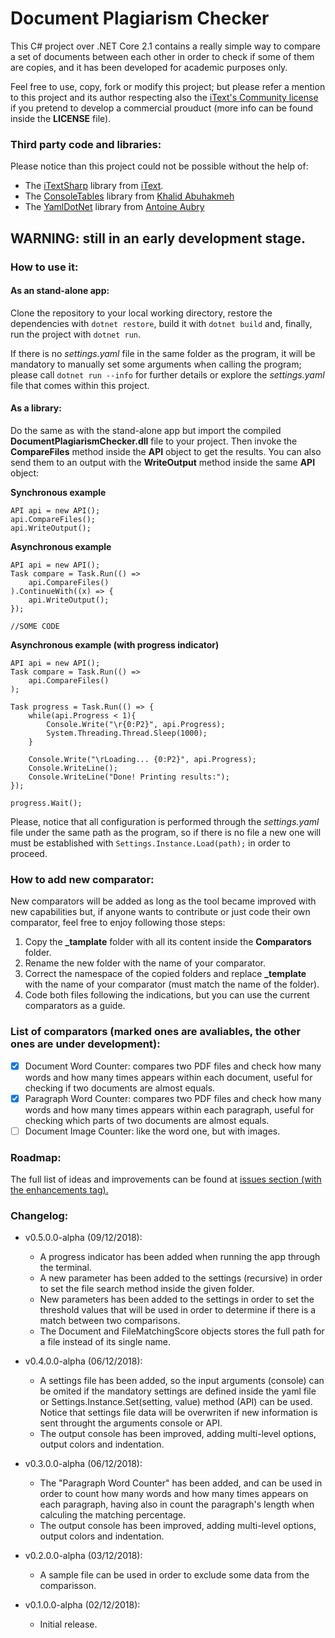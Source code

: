 # Document Plagiarism Checker
This C# project over .NET Core 2.1 contains a really simple way to compare a set of documents between each other in order to check if some of them are copies, and it has been developed for academic purposes only. 

Feel free to use, copy, fork or modify this project; but please refer a mention to this project and its author respecting also the [iText's Community license](https://itextpdf.com/AGPL) if you pretend to develop a commercial prouduct (more info can be found inside the  **LICENSE** file).

### Third party code and libraries:
Please notice than this project could not be possible without the help of:
* The [iTextSharp](https://developers.itextpdf.com/downloads) library from [iText](https://itextpdf.com/).
* The [ConsoleTables](https://github.com/khalidabuhakmeh/ConsoleTables) library from [Khalid Abuhakmeh](https://github.com/khalidabuhakmeh)
* The [YamlDotNet](https://github.com/aaubry/YamlDotNet) library from [Antoine Aubry](https://github.com/aaubry)

## WARNING: still in an early development stage.
### How to use it:
#### As an stand-alone app:
Clone the repository to your local working directory, restore the dependencies with `dotnet restore`, build it with `dotnet build` and, finally, run the project with `dotnet run`. 

If there is no *settings.yaml* file in the same folder as the program, it will be mandatory to manually set some arguments when calling the program; please call `dotnet run --info` for further details or explore the *settings.yaml* file that comes within this project.
#### As a library:
Do the same as with the stand-alone app but import the compiled **DocumentPlagiarismChecker.dll** file to your project. Then invoke the **CompareFiles** method inside the **API** object to get the results. You can also send them to an output with the **WriteOutput** method inside the same **API** object:

**Synchronous example**
```
API api = new API();
api.CompareFiles();
api.WriteOutput();
```

**Asynchronous example**
```
API api = new API();
Task compare = Task.Run(() => 
    api.CompareFiles()
).ContinueWith((x) => {
    api.WriteOutput();
});

//SOME CODE
```

**Asynchronous example (with progress indicator)**
```
API api = new API();
Task compare = Task.Run(() => 
    api.CompareFiles()
);

Task progress = Task.Run(() => {
    while(api.Progress < 1){
        Console.Write("\r{0:P2}", api.Progress);
        System.Threading.Thread.Sleep(1000);
    }

    Console.Write("\rLoading... {0:P2}", api.Progress);
    Console.WriteLine();
    Console.WriteLine("Done! Printing results:");
});

progress.Wait();
```

Please, notice that all configuration is performed through the *settings.yaml* file under the same path as the program, so if there is no file a new one will must be established with `Settings.Instance.Load(path);` in order to proceed.

### How to add new comparator:
New comparators will be added as long as the tool became improved with new capabilities but, if anyone wants to contribute or just code their own comparator, feel free to enjoy following those steps:
 1. Copy the **_tamplate** folder with all its content inside the **Comparators** folder.
 2. Rename the new folder with the name of your comparator.
 2. Correct the namespace of the copied folders and replace **_template** with the name of your comparator (must match the name of the folder).
 3. Code both files following the indications, but you can use the current comparators as a guide.
 ### List of comparators (marked ones are avaliables, the other ones are under development):
- [x] Document Word Counter: compares two PDF files and check how many words and how many times appears within each document, useful for checking if two documents are almost equals.
- [X] Paragraph Word Counter: compares two PDF files and check how many words and how many times appears within each paragraph, useful for checking which parts of two documents are almost equals.
- [ ] Document Image Counter: like the word one, but with images.
 ### Roadmap:
The full list of ideas and improvements can be found at [issues section (with the enhancements tag).](https://github.com/FherStk/DocumentPlagiarismChecker/issues?utf8=%E2%9C%93&q=is%3Aissue+is%3Aopen+is%3Aenhancement)
### Changelog:
* v0.5.0.0-alpha (09/12/2018):
    * A progress indicator has been added when running the app through the terminal.
    * A new parameter has been added to the settings (recursive) in order to set the file search method inside the given folder.
    * New parameters has been added to the settings in order to set the threshold values that will be used in order to determine if there is a match between two comparisons.
    * The Document and FileMatchingScore objects stores the full path for a file instead of its single name.

* v0.4.0.0-alpha (06/12/2018):
    * A settings file has been added, so the input arguments (console) can be omited if the mandatory settings are defined inside the yaml file or Settings.Instance.Set(setting, value) method (API) can be used. Notice that settings file data will be overwriten if new information is sent throught the arguments console or API.
    * The output console has been improved, adding multi-level options, output colors and indentation.

* v0.3.0.0-alpha (06/12/2018):
    * The "Paragraph Word Counter" has been added, and can be used in order to count how many words and how many times appears on each paragraph, having also in count the paragraph's length when calculing the matching percentage.
    * The output console has been improved, adding multi-level options, output colors and indentation.

* v0.2.0.0-alpha (03/12/2018):
    * A sample file can be used in order to exclude some data from the comparisson.

* v0.1.0.0-alpha (02/12/2018):
    * Initial release.
